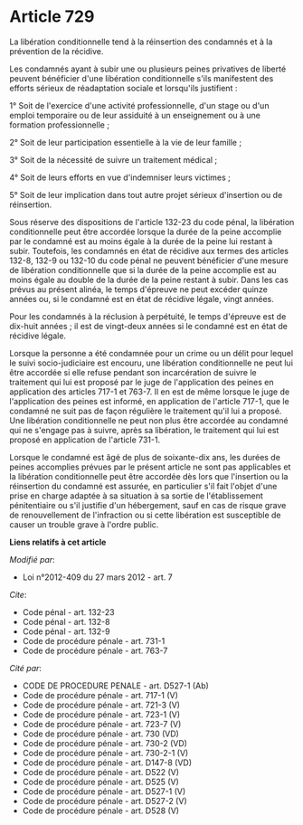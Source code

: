 # Article 729

La libération conditionnelle tend à la réinsertion des condamnés et à la prévention de la récidive. 

Les condamnés ayant à subir une ou plusieurs peines privatives de liberté peuvent bénéficier d'une libération conditionnelle
s'ils manifestent des efforts sérieux de réadaptation sociale et lorsqu'ils justifient : 

1° Soit de l'exercice d'une activité professionnelle, d'un stage ou d'un emploi temporaire ou de leur assiduité à un
enseignement ou à une formation professionnelle ; 

2° Soit de leur participation essentielle à la vie de leur famille ; 

3° Soit de la nécessité de suivre un traitement médical ; 

4° Soit de leurs efforts en vue d'indemniser leurs victimes ; 

5° Soit de leur implication dans tout autre projet sérieux d'insertion ou de réinsertion. 

Sous réserve des dispositions de l'article 132-23 du code pénal, la libération conditionnelle peut être accordée lorsque la
durée de la peine accomplie par le condamné est au moins égale à la durée de la peine lui restant à subir. Toutefois, les
condamnés en état de récidive aux termes des articles 132-8, 132-9 ou 132-10 du code pénal ne peuvent bénéficier d'une mesure
de libération conditionnelle que si la durée de la peine accomplie est au moins égale au double de la durée de la peine
restant à subir. Dans les cas prévus au présent alinéa, le temps d'épreuve ne peut excéder quinze années ou, si le condamné
est en état de récidive légale, vingt années. 

Pour les condamnés à la réclusion à perpétuité, le temps d'épreuve est de dix-huit années ; il est de vingt-deux années si le
condamné est en état de récidive légale. 

Lorsque la personne a été condamnée pour un crime ou un délit pour lequel le suivi socio-judiciaire est encouru, une
libération conditionnelle ne peut lui être accordée si elle refuse pendant son incarcération de suivre le traitement qui lui
est proposé par le juge de l'application des peines en application des articles 717-1 et 763-7. Il en est de même lorsque le
juge de l'application des peines est informé, en application de l'article 717-1, que le condamné ne suit pas de façon
régulière le traitement qu'il lui a proposé. Une libération conditionnelle ne peut non plus être accordée au condamné qui ne
s'engage pas à suivre, après sa libération, le traitement qui lui est proposé en application de l'article 731-1. 

Lorsque le condamné est âgé de plus de soixante-dix ans, les durées de peines accomplies prévues par le présent article ne
sont pas applicables et la libération conditionnelle peut être accordée dès lors que l'insertion ou la réinsertion du
condamné est assurée, en particulier s'il fait l'objet d'une prise en charge adaptée à sa situation à sa sortie de
l'établissement pénitentiaire ou s'il justifie d'un hébergement, sauf en cas de risque grave de renouvellement de
l'infraction ou si cette libération est susceptible de causer un trouble grave à l'ordre public.

**Liens relatifs à cet article**

_Modifié par_:

  - Loi n°2012-409 du 27 mars 2012 - art. 7

_Cite_:

  - Code pénal - art. 132-23
  - Code pénal - art. 132-8
  - Code pénal - art. 132-9
  - Code de procédure pénale - art. 731-1
  - Code de procédure pénale - art. 763-7

_Cité par_:

  - CODE DE PROCEDURE PENALE - art. D527-1 (Ab)
  - Code de procédure pénale - art. 717-1 (V)
  - Code de procédure pénale - art. 721-3 (V)
  - Code de procédure pénale - art. 723-1 (V)
  - Code de procédure pénale - art. 723-7 (V)
  - Code de procédure pénale - art. 730 (VD)
  - Code de procédure pénale - art. 730-2 (VD)
  - Code de procédure pénale - art. 730-2-1 (V)
  - Code de procédure pénale - art. D147-8 (VD)
  - Code de procédure pénale - art. D522 (V)
  - Code de procédure pénale - art. D525 (V)
  - Code de procédure pénale - art. D527-1 (V)
  - Code de procédure pénale - art. D527-2 (V)
  - Code de procédure pénale - art. D528 (V)
